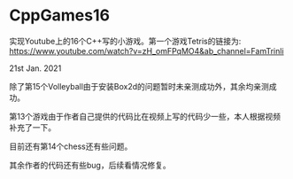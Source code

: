# CppGames16
实现Youtube上的16个C++写的小游戏。第一个游戏Tetris的链接为: https://www.youtube.com/watch?v=zH_omFPqMO4&ab_channel=FamTrinli

21st Jan. 2021 

除了第15个Volleyball由于安装Box2d的问题暂时未亲测成功外，其余均亲测成功。

第13个游戏由于作者自己提供的代码比在视频上写的代码少一些，本人根据视频补充了一下。

目前还有第14个chess还有些问题。

其余作者的代码还有些bug，后续看情况修复。